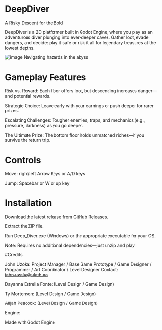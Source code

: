 # DeepDiver
A Risky Descent for the Bold

DeepDiver is a 2D platformer built in Godot Engine, where you play as an adventurous diver plunging into ever-deeper caves. Gather loot, evade dangers, and decide: play it safe or risk it all for legendary treasures at the lowest depths.

![image](https://github.com/user-attachments/assets/d29c2f3b-b70a-448c-81f9-168306fe214a)
Navigating hazards in the abyss

# Gameplay Features
Risk vs. Reward: Each floor offers loot, but descending increases danger—and potential rewards.

Strategic Choice: Leave early with your earnings or push deeper for rarer prizes.

Escalating Challenges: Tougher enemies, traps, and mechanics (e.g., pressure, darkness) as you go deeper.

The Ultimate Prize: The bottom floor holds unmatched riches—if you survive the return trip.

# Controls
Move: right/left Arrow Keys or A/D keys

Jump: Spacebar or W or up key

# Installation
Download the latest release from GitHub Releases.

Extract the ZIP file.

Run Deep_Diver.exe (Windows) or the appropriate executable for your OS.

Note: Requires no additional dependencies—just unzip and play!

#Credits

John Uzoka:
Project Manager / Base Game Prototype / Game Designer / Programmer / Art Coordinator / Level Designer
Contact: john.uzoka@uleth.ca

Dayanna Estrella Fonte: (Level Design / Game Design)

Ty Mortensen: (Level Design / Game Design)

Alijah Peacock: (Level Design / Game Design)

Engine:

Made with Godot Engine





 
